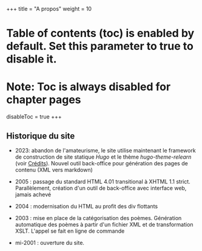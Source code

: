 +++
title = "A propos"
weight = 10
# Table of contents (toc) is enabled by default. Set this parameter to true to disable it.
# Note: Toc is always disabled for chapter pages
disableToc = true
+++

## Historique du site

- 2023: abandon de l'amateurisme, le site utilise maintenant le framework de construction de site statique *Hugo* et le thème *hugo-theme-relearn* (voir [Crédits](../more/credits/)). Nouvel outil back-office pour génération des pages de contenu (XML vers markdown)

- 2005 : passage du standard HTML 4.01 transitional à XHTML 1.1 strict. Parallèlement, création d'un outil de back-office avec interface web, jamais achevé

- 2004 : modernisation du HTML au profit des div flottants

- 2003 : mise en place de la catégorisation des poèmes. Génération automatique des poèmes à partir d'un fichier XML et de transformation XSLT. L'appel se fait en ligne de commande

- mi-2001 : ouverture du site.
